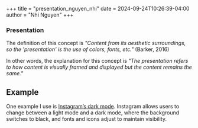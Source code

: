 +++
title = "presentation_nguyen_nhi"
date = 2024-09-24T10:26:39-04:00
author = "Nhi Nguyen"
+++
### Presentation
The definition of this concept is *"Content from its aesthetic surroundings, so the 'presentation' is the use of colors, fonts, etc."* (Barker, 2016)


In other words, the explanation for this concept is *"The presentation refers to how content is visually framed and displayed but the content remains the same."*

## Example
One example I use is [Instagram’s dark mode](https://www.instagram.com). Instagram allows users to change between a light mode and a dark mode, where the background switches to black, and fonts and icons adjust to maintain visibility.

